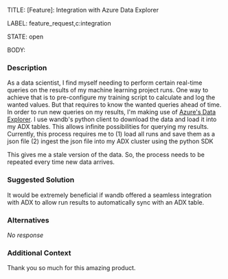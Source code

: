 TITLE:
[Feature]: Integration with Azure Data Explorer

LABEL:
feature_request,c:integration

STATE:
open

BODY:
### Description

As a data scientist, I find myself needing to perform certain real-time queries on the results of my machine learning project runs. 
One way to achieve that is to pre-configure my training script to calculate and log the wanted values. But that requires to know the wanted queries ahead of time.
In order to run new queries on my results, I'm making use of [Azure's Data Explorer](https://dataexplorer.azure.com/). I use wandb's python client to download the data and load it into my ADX tables. This allows infinite possibilities for querying my results.
Currently, this process requires me to 
(1) load all runs and save them as a json file
(2) ingest the json file into my ADX cluster using the python SDK

This gives me a stale version of the data. So, the process needs to be repeated every time new data arrives.

### Suggested Solution

It would be extremely beneficial if wandb offered a seamless integration with ADX to allow run results to automatically sync with an ADX table.


### Alternatives

_No response_

### Additional Context


Thank you so much for this amazing product.

